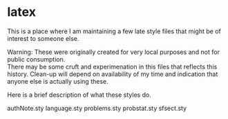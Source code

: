 latex
=====

This is a place where I am maintaining a few late style files that might be of interest to someone else.  

Warning: These were originally created for very local purposes and not for public consumption.  
There may be some cruft and experimenation in this files that reflects this history.  Clean-up will 
depend on availability of my time and indication that anyone else is actually using these.

Here is a brief description of what these styles do.

authNote.sty
language.sty
problems.sty
probstat.sty
sfsect.sty
